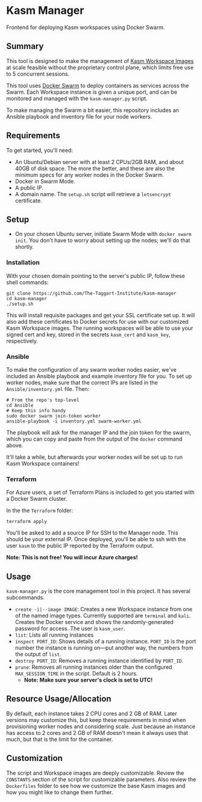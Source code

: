 # Kasm Manager

Frontend for deploying Kasm workspaces using Docker Swarm.

## Summary

This tool is designed to make the management of [Kasm Workspace Images](https://www.kasmweb.com/images) at scale feasible without the proprietary control plane, which limits free use to 5 concurrent sessions.

This tool uses [Docker Swarm](https://docs.docker.com/engine/swarm/) to deploy containers as services across the Swarm. Each Workspace instance is given a unique port, and can be monitored and managed with the `kasm-manager.py` script.

To make managing the Swarm a bit easier, this repository includes an Ansible playbook and inventory file for your node workers.

## Requirements

To get started, you'll need:

* An Ubuntu/Debian server with at least 2 CPUs/2GB RAM, and about 40GB of disk space. The more the better, and these are also the minimum specs for any worker nodes in the Docker Swarm.
* Docker in Swarm Mode.
* A public IP.
* A domain name. The `setup.sh` script will retrieve a `letsencrypt` certificate.


## Setup

* On your chosen Ubuntu server, initiate Swarm Mode with `docker swarm init`. You don't have to worry about setting up the nodes; we'll do that shortly.

### Installation

With your chosen domain pointing to the server's public IP, follow these shell commands:

```shell
git clone https://github.com/The-Taggart-Institute/kasm-manager
cd kasm-manager 
./setup.sh
```

This will install requisite packages and get your SSL certificate set up. It will also add these certificates to Docker secrets for use with our customized Kasm Workspace images. The running workspaces will be able to use your signed cert and key, stored in the secrets `kasm_cert` and `kasm_key`, respectively.

### Ansible

To make the configuration of any swarm worker nodes easier, we've included an Ansible playbook and example inventory file for you. To set up worker nodes, make sure that the correct IPs are listed in the `Ansible/inventory.yml` file. Then:

```shell
# From the repo's top-level
cd Ansible
# Keep this info handy
sudo docker swarm join-token worker
ansible-playbook -i inventory.yml swarm-worker.yml
```

The playbook will ask for the manager IP and the join token for the swarm, which you can copy and paste from the output of the `docker` command above.

It'll take a while, but afterwards your worker nodes will be set up to run Kasm Workspace containers!

### Terraform

For Azure users, a set of Terraform Plans is included to get you started with a Docker Swarm cluster.

In the the `Terraform` folder:

```shell
terraform apply
```

You'll be asked to add a source IP for SSH to the Manager node. This should be your external IP. Once deployed, you'll be able to ssh with the user `kasm` to the public IP reported by the Terraform output.

**Note: This is not free! You will incur Azure charges!**

## Usage

`kasm-manager.py` is the core management tool in this project. It has several subcommands.

* `create -i|--image IMAGE`: Creates a new Workspace instance from one of the named image types. Currently supported are `terminal` and `kali`. Creates the Docker service and shows the randomly-generated password for access. The user is `kasm_user`.
* `list`: Lists all running instances
* `inspect PORT_ID`: Shows details of a running instance. `PORT_ID` is the port number the instance is running on—put another way, the numbers from the output of `list`.
* `destroy PORT_ID`: Removes a running instance identified by `PORT_ID`.
* `prune`: Removes all running instances older than the configured `MAX_SESSION_TIME` in the script. Default is 2 hours.
  * **Note: Make sure your server's clock is set to UTC!**

## Resource Usage/Allocation

By default, each instance takes 2 CPU cores and 2 GB of RAM. Later versions may customize this, but keep these requirements in mind when provisioning worker nodes and considering scale. Just because an instance has access to 2 cores and 2 GB of RAM doesn't mean it always uses that much, but that is the limit for the container.

## Customization

The script and Workspace images are deeply customizable. Review the `CONSTANTS` section of the script for customizable parameters. Also review the `Dockerfiles` folder to see how we customize the base Kasm images and how you might like to change them further.